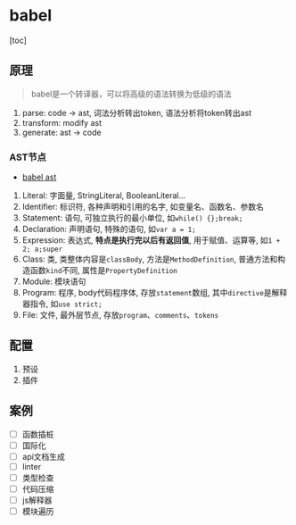 
# babel

[toc]

## 原理

> babel是一个转译器，可以将高级的语法转换为低级的语法

1. parse: code -> ast, 词法分析转出token, 语法分析将token转出ast
2. transform: modify ast
3. generate: ast -> code

### AST节点

- [babel ast](https://github.com/babel/babel/blob/main/packages/babel-parser/ast/spec.md)

1. Literal: 字面量, StringLiteral, BooleanLiteral...
2. Identifier: 标识符, 各种声明和引用的名字, 如变量名、函数名、参数名
3. Statement: 语句, 可独立执行的最小单位, 如`while() {};break;`
4. Declaration: 声明语句, 特殊的语句, 如`var a = 1;`
5. Expression: 表达式, **特点是执行完以后有返回值**,  用于赋值、运算等, 如`1 + 2; a;super`
6. Class: 类, 类整体内容是`classBody`, 方法是`MethodDefinition`, 普通方法和构造函数`kind`不同, 属性是`PropertyDefinition`
7. Module: 模块语句
8. Program: 程序, body代码程序体, 存放`statement`数组, 其中`directive`是解释器指令, 如`use strict;`
9. File: 文件, 最外层节点, 存放`program`、`comments`、`tokens`

## 配置

1. 预设
2. 插件

## 案例

- [ ] 函数插桩
- [ ] 国际化
- [ ] api文档生成
- [ ] linter
- [ ] 类型检查
- [ ] 代码压缩
- [ ] js解释器
- [ ] 模块遍历
